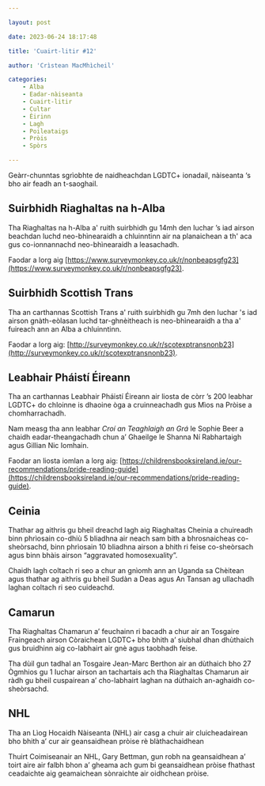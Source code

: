 ```yaml
---

layout: post

date: 2023-06-24 18:17:48

title: 'Cuairt-litir #12'

author: 'Crìstean MacMhìcheil'

categories:
    - Alba
    - Eadar-nàiseanta
    - Cuairt-litir
    - Cultar
    - Èirinn
    - Lagh
    - Poileataigs
    - Pròis
    - Spòrs

---
```


Geàrr-chunntas sgrìobhte de naidheachdan LGDTC+ ionadail, nàiseanta ‘s bho air feadh an t-saoghail.

## Suirbhidh Riaghaltas na h-Alba

Tha Riaghaltas na h-Alba a' ruith suirbhidh gu 14mh den Iuchar ’s iad airson beachdan luchd neo-bhìnearaidh a chluinntinn air na planaichean a th' aca gus co-ionnannachd neo-bhìnearaidh a leasachadh.

Faodar a lorg aig [https://www.surveymonkey.co.uk/r/nonbeapsgfg23](https://www.surveymonkey.co.uk/r/nonbeapsgfg23).

## Suirbhidh Scottish Trans

Tha an carthannas Scottish Trans a' ruith suirbhidh gu 7mh den Iuchar 's iad airson gnàth-eòlasan luchd tar-ghnèitheach is neo-bhìnearaidh a tha a' fuireach ann an Alba a chluinntinn.

Faodar a lorg aig: [http://surveymonkey.co.uk/r/scotexptransnonb23](http://surveymonkey.co.uk/r/scotexptransnonb23).

## Leabhair Pháistí Éireann

Tha an carthannas Leabhair Pháistí Éireann air liosta de còrr ’s 200 leabhar LGDTC+ do chloinne is dhaoine òga a cruinneachadh gus Mìos na Pròise a chomharrachadh.

Nam measg tha ann leabhar <i>Croí an Teaghlaigh an Grá</i> le Sophie Beer a chaidh eadar-theangachadh chun a’ Ghaeilge le Shanna Ní Rabhartaigh agus Gillian Nic Iomhain.

Faodar an liosta iomlan a lorg aig: [https://childrensbooksireland.ie/our-recommendations/pride-reading-guide](https://childrensbooksireland.ie/our-recommendations/pride-reading-guide).

## Ceinia

Thathar ag aithris gu bheil dreachd lagh aig Riaghaltas Cheinia a chuireadh binn phrìosain co-dhiù 5 bliadhna air neach sam bith a bhrosnaicheas co-sheòrsachd, binn phrìosain 10 bliadhna airson a bhith ri feise co-sheòrsach agus binn bhàis airson “aggravated homosexuality”.

Chaidh lagh coltach ri seo a chur an gnìomh ann an Uganda sa Chèitean agus thathar ag aithris gu bheil Sudàn a Deas agus An Tansan ag ullachadh laghan coltach ri seo cuideachd.

## Camarun

Tha Riaghaltas Chamarun a’ feuchainn ri bacadh a chur air an Tosgaire Fraingeach airson Còraichean LGDTC+ bho bhith a’ siubhal dhan dhùthaich gus bruidhinn aig co-labhairt air gnè agus taobhadh feise.

Tha dùil gun tadhal an Tosgaire Jean-Marc Berthon air an dùthaich bho 27 Ògmhios gu 1 Iuchar airson an tachartais ach tha Riaghaltas Chamarun air ràdh gu bheil cuspairean a’ cho-labhairt laghan na dùthaich an-aghaidh co-sheòrsachd.

## NHL

Tha an Lìog Hocaidh Nàiseanta (NHL) air casg a chuir air cluicheadairean bho bhith a’ cur air geansaidhean pròise rè blàthachaidhean

Thuirt Coimiseanair an NHL, Gary Bettman, gun robh na geansaidhean a’ toirt aire air falbh bhon a’ gheama ach gum bi geansaidhean pròise fhathast ceadaichte aig geamaichean sònraichte air oidhchean pròise.